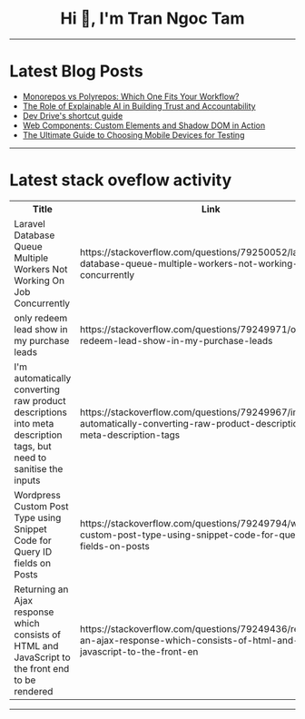 <h1 align="center">Hi 👋, I'm Tran Ngoc Tam</h1>

---

# Latest Blog Posts 
<!-- BLOG-POST-LIST:START -->
- [Monorepos vs Polyrepos: Which One Fits Your Workflow?](https://dev.to/web_dev-usman/monorepos-vs-polyrepos-which-one-fits-your-workflow-2agj)
- [The Role of Explainable AI in Building Trust and Accountability](https://dev.to/jottyjohn/the-role-of-explainable-ai-in-building-trust-and-accountability-4j4p)
- [Dev Drive&#39;s shortcut guide](https://dev.to/ruxozheng/dev-drives-shortcut-guide-3c7a)
- [Web Components: Custom Elements and Shadow DOM in Action](https://dev.to/tianyaschool/web-components-custom-elements-and-shadow-dom-in-action-2ekd)
- [The Ultimate Guide to Choosing Mobile Devices for Testing](https://dev.to/berthaw82414312/the-ultimate-guide-to-choosing-mobile-devices-for-testing-1pin)
<!-- BLOG-POST-LIST:END -->

---

# Latest stack oveflow activity
<table>
  <tr><th>Title</th><th>Link</th></tr>
  <!-- STACKOVERFLOW:START --><tr><td>Laravel Database Queue Multiple Workers Not Working On Job Concurrently</td><td>https://stackoverflow.com/questions/79250052/laravel-database-queue-multiple-workers-not-working-on-job-concurrently</td></tr><tr><td>only redeem lead show in my purchase leads</td><td>https://stackoverflow.com/questions/79249971/only-redeem-lead-show-in-my-purchase-leads</td></tr><tr><td>I&#39;m automatically converting raw product descriptions into meta description tags, but need to sanitise the inputs</td><td>https://stackoverflow.com/questions/79249967/im-automatically-converting-raw-product-descriptions-into-meta-description-tags</td></tr><tr><td>Wordpress Custom Post Type using Snippet Code for Query ID fields on Posts</td><td>https://stackoverflow.com/questions/79249794/wordpress-custom-post-type-using-snippet-code-for-query-id-fields-on-posts</td></tr><tr><td>Returning an Ajax response which consists of HTML and JavaScript to the front end to be rendered</td><td>https://stackoverflow.com/questions/79249436/returning-an-ajax-response-which-consists-of-html-and-javascript-to-the-front-en</td></tr><!-- STACKOVERFLOW:END -->
</table>

---


